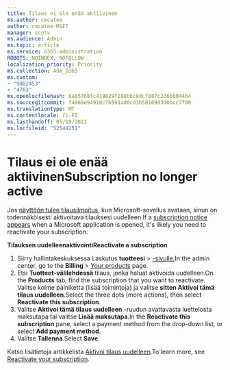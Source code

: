 ```yaml
---
title: Tilaus ei ole enää aktiivinen
ms.author: cmcatee
author: cmcatee-MSFT
manager: scotv
ms.audience: Admin
ms.topic: article
ms.service: o365-administration
ROBOTS: NOINDEX, NOFOLLOW
localization_priority: Priority
ms.collection: Adm_O365
ms.custom:
- "9002453"
- "4763"
ms.openlocfilehash: 8a85768fc419829f288bbc8dcf887c2d6b0044b4
ms.sourcegitcommit: f4866e94918c7b591ad0cd3b58169d340bcc7f00
ms.translationtype: MT
ms.contentlocale: fi-FI
ms.lasthandoff: 05/19/2021
ms.locfileid: "52544251"
---
```

# <a name="subscription-no-longer-active"></a><span data-ttu-id="a2886-102">Tilaus ei ole enää aktiivinen</span><span class="sxs-lookup"><span data-stu-id="a2886-102">Subscription no longer active</span></span>

<span data-ttu-id="a2886-103">Jos [näyttöön tulee tilausilmoitus,](https://support.microsoft.com/office/a-subscription-notice-appears-when-i-open-a-microsoft-365-application-4cabe32c-f594-4c0e-9191-3d3ade10cceb) kun Microsoft-sovellus avataan, sinun on todennäköisesti aktivoitava tilauksesi uudelleen.</span><span class="sxs-lookup"><span data-stu-id="a2886-103">If a [subscription notice appears](https://support.microsoft.com/office/a-subscription-notice-appears-when-i-open-a-microsoft-365-application-4cabe32c-f594-4c0e-9191-3d3ade10cceb) when a Microsoft application is opened, it's likely you need to reactivate your subscription.</span></span>

<span data-ttu-id="a2886-104">**Tilauksen uudelleenaktivointi**</span><span class="sxs-lookup"><span data-stu-id="a2886-104">**Reactivate a subscription**</span></span>

1. <span data-ttu-id="a2886-105">Siirry hallintakeskuksessa Laskutus **tuotteesi**  >  [-sivulle.](https://go.microsoft.com/fwlink/p/?linkid=842054)</span><span class="sxs-lookup"><span data-stu-id="a2886-105">In the admin center, go to the **Billing** > [Your products](https://go.microsoft.com/fwlink/p/?linkid=842054) page.</span></span>
2. <span data-ttu-id="a2886-106">Etsi **Tuotteet-välilehdessä** tilaus, jonka haluat aktivoida uudelleen.</span><span class="sxs-lookup"><span data-stu-id="a2886-106">On the **Products** tab, find the subscription that you want to reactivate.</span></span> <span data-ttu-id="a2886-107">Valitse kolme painiketta (lisää toimintoja) ja valitse **sitten Aktivoi tämä tilaus uudelleen**.</span><span class="sxs-lookup"><span data-stu-id="a2886-107">Select the three dots (more actions), then select **Reactivate this subscription**.</span></span>
3. <span data-ttu-id="a2886-108">Valitse **Aktivoi tämä tilaus uudelleen** -ruudun avattavasta luettelosta maksutapa tai valitse **Lisää maksutapa**.</span><span class="sxs-lookup"><span data-stu-id="a2886-108">In the **Reactivate this subscription** pane, select a payment method from the drop-down list, or select **Add payment method**.</span></span>
4. <span data-ttu-id="a2886-109">Valitse **Tallenna**.</span><span class="sxs-lookup"><span data-stu-id="a2886-109">Select **Save**.</span></span>

<span data-ttu-id="a2886-110">Katso lisätietoja artikkelista [Aktivoi tilaus uudelleen](/microsoft-365/commerce/subscriptions/reactivate-your-subscription).</span><span class="sxs-lookup"><span data-stu-id="a2886-110">To learn more, see [Reactivate your subscription](/microsoft-365/commerce/subscriptions/reactivate-your-subscription).</span></span>